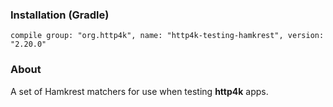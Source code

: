 ### Installation (Gradle)
```compile group: "org.http4k", name: "http4k-testing-hamkrest", version: "2.20.0"```

### About

A set of Hamkrest matchers for use when testing **http4k** apps.
